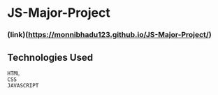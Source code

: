 # JS-Major-Project

###   (link)(https://monnibhadu123.github.io/JS-Major-Project/)

##  Technologies Used
   
    HTML
    CSS
    JAVASCRIPT
